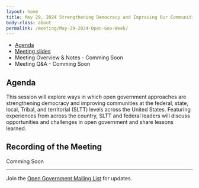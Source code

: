 ```yaml
---
layout: home
title: May 29, 2024 Strengthening Democracy and Improving Our Communities Across All Levels of Government The United States Experience
body-class: about
permalink: /meeting/May-29-2024-Open-Gov-Week/ 
---
```


* [Agenda](/assets/files/05292024_Open_Gov_Week_Event_Agenda_FINAL.pdf) 
* [Meeting slides](/assets/05292024_FINAL_Open_Gov_Week_Presentation.pdf)
* Meeting Overview & Notes - Comming Soon
* Meeting Q&A - Comming Soon

## Agenda
This session will explore ways in which open government approaches are strengthening democracy and improving communities at the federal, state, local, Tribal, and territorial (SLTT) levels across the United States. Featuring experiences from across the country, SLTT and federal leaders will discuss opportunities and challenges in open government and share lessons learned.

## Recording of the Meeting
Comming Soon


---

Join the [Open Government Mailing List](https://open.usa.gov/mailing-list/) for updates.
